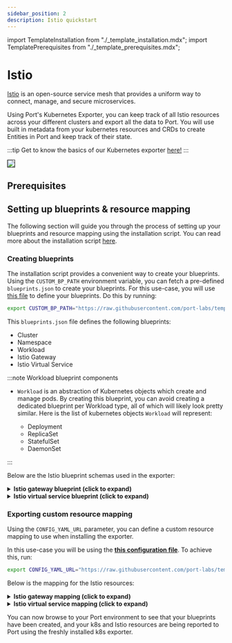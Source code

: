 ```yaml
---
sidebar_position: 2
description: Istio quickstart
---
```


import TemplateInstallation from "./\_template_installation.mdx";
import TemplatePrerequisites from "./\_template_prerequisites.mdx";

# Istio

[Istio](https://istio.io/latest/docs/setup/getting-started/) is an open-source service mesh that provides a uniform way
to connect, manage, and secure microservices.

Using Port's Kubernetes Exporter, you can keep track of all Istio resources across your different clusters and export
all the data to Port. You will use built in metadata from your kubernetes resources and CRDs to create Entities in
Port and keep track of their state.

:::tip
Get to know the basics of our Kubernetes exporter [here!](/build-your-software-catalog/sync-data-to-catalog/kubernetes-stack/kubernetes/kubernetes.md)
:::

<img src="/img/build-your-software-catalog/sync-data-to-catalog/kubernetes/k8sIstioView.png" border="1px"/>

## Prerequisites

<TemplatePrerequisites />

## Setting up blueprints & resource mapping

The following section will guide you through the process of setting up your blueprints and resource mapping using the
installation script. You can read more about the installation script [here](#how-does-the-installation-script-work).

### Creating blueprints

The installation script provides a convenient way to create your blueprints. Using the `CUSTOM_BP_PATH` environment
variable, you can fetch a pre-defined `blueprints.json` to create your blueprints. For this use-case, you will
use [this file](https://github.com/port-labs/template-assets/blob/main/kubernetes/blueprints/istio-blueprints.json) to
define your blueprints. Do this by running:

```bash
export CUSTOM_BP_PATH="https://raw.githubusercontent.com/port-labs/template-assets/main/kubernetes/blueprints/istio-blueprints.json"
```

This `blueprints.json` file defines the following blueprints:

- Cluster
- Namespace
- Workload
- Istio Gateway
- Istio Virtual Service

:::note Workload blueprint components

- `Workload` is an abstraction of Kubernetes objects which create and manage pods.
  By creating this blueprint, you can avoid creating a dedicated blueprint per Workload type, all of which will likely
  look pretty similar.
  Here is the list of kubernetes objects `Workload` will represent:

  - Deployment
  - ReplicaSet
  - StatefulSet
  - DaemonSet

:::

Below are the Istio blueprint schemas used in the exporter:

<details>
<summary> <b>Istio gateway blueprint (click to expand)</b> </summary>

```json showLineNumbers
{
  "identifier": "gateways",
  "description": "This blueprint represents a service in our software catalog",
  "title": "Istio Gateways",
  "icon": "Cloud",
  "schema": {
    "properties": {
      "name": {
        "type": "string"
      },
      "ports": {
        "type": "array"
      },
      "labels": {
        "type": "object"
      },
      "selector": {
        "type": "object"
      }
    },
    "required": []
  },
  "mirrorProperties": {},
  "calculationProperties": {},
  "relations": {
    "namespace": {
      "target": "namespace",
      "required": true,
      "many": false
    }
  }
}
```

</details>

<details>
<summary> <b>Istio virtual service blueprint (click to expand)</b> </summary>

```json showLineNumbers
{
  "identifier": "virtualServices",
  "description": "This blueprint represents a service in our software catalog",
  "title": "Virtual Services",
  "icon": "Istio",
  "schema": {
    "properties": {
      "hosts": {
        "type": "array"
      },
      "match": {
        "type": "array"
      },
      "labels": {
        "type": "object"
      }
    },
    "required": []
  },
  "mirrorProperties": {},
  "calculationProperties": {},
  "relations": {
    "gateways": {
      "target": "gateways",
      "many": true
    }
  }
}
```

</details>

### Exporting custom resource mapping

Using the `CONFIG_YAML_URL` parameter, you can define a custom resource mapping to use when installing the exporter.

In this use-case you will be using the **[this configuration file](https://github.com/port-labs/template-assets/blob/main/kubernetes/templates/istio-kubernetes_v1_config.yaml)**. To achieve this, run:

```bash
export CONFIG_YAML_URL="https://raw.githubusercontent.com/port-labs/template-assets/main/kubernetes/templates/istio-kubernetes_v1_config.yaml"
```

Below is the mapping for the Istio resources:

<details>
<summary> <b>Istio gateway mapping (click to expand)</b> </summary>

```yaml showLineNumbers
- kind: networking.istio.io/v1beta1/gateways
  selector:
    query: 'true'
  port:
    entity:
      mappings:
        - identifier: .metadata.name + "-" + .metadata.namespace
          blueprint: '"gateways"'
          properties:
            title: .metadata.name
            ports: .spec.servers[].port.number
            name: .metadata.name
            labels: .metadata.labels
            selector: .spec.selector
          relations:
            namespace: .metadata.namespace
```

</details>

<details>
<summary> <b>Istio virtual service mapping (click to expand)</b> </summary>

```yaml showLineNumbers
- kind: networking.istio.io/v1beta1/virtualservices
  selector:
    query: 'true'
  port:
    entity:
      mappings:
        - identifier: .metadata.name + "-" + .metadata.namespace
          blueprint: '"virtualServices"'
          properties:
            title: .metadata.name
            hosts: .spec.hosts
            match: .spec.http[].match
            labels: .metadata.labels
          relations:
            gateways: .spec.gateways[] + "-" + .metadata.namespace
            services: .metadata.namespace as $namespace | .spec.http[].route[].destination.host + "-" + $namespace
```

</details>

You can now browse to your Port environment to see that your blueprints have been created, and your k8s and Istio
resources are being reported to Port using the freshly installed k8s exporter.
